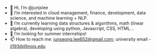 - 👋 Hi, I’m @junjslee
- 👀 I’m interested in cloud management, finance, development, data science, and machine learning + NLP.
- 🌱 I’m currently learning data structures & algorithms, math (linear algebra), developing using python, Javascript, CSS, HTML...
- 💞️ I’m looking for summer internships!
- 📫 How to reach me: junseong.lee652@gmail.com; university email - jl193@illinois.edu 
